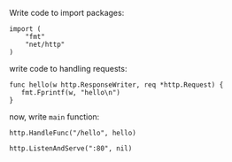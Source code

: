Write code to import packages:

```
import (
    "fmt"
    "net/http"
)
```

write code to handling requests:

```
func hello(w http.ResponseWriter, req *http.Request) {
   fmt.Fprintf(w, "hello\n")
}
```

now, write `main` function:

```
http.HandleFunc("/hello", hello)

http.ListenAndServe(":80", nil)
```
